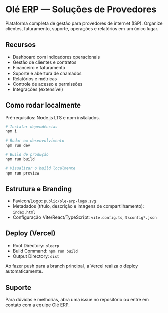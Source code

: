 # Olé ERP — Soluções de Provedores

Plataforma completa de gestão para provedores de internet (ISP). Organize clientes, faturamento, suporte, operações e relatórios em um único lugar.

## Recursos
- Dashboard com indicadores operacionais
- Gestão de clientes e contratos
- Financeiro e faturamento
- Suporte e abertura de chamados
- Relatórios e métricas
- Controle de acesso e permissões
- Integrações (extensível)

## Como rodar localmente
Pré‑requisitos: Node.js LTS e npm instalados.

```sh
# Instalar dependências
npm i

# Rodar em desenvolvimento
npm run dev

# Build de produção
npm run build

# Visualizar o build localmente
npm run preview
```

## Estrutura e Branding
- Favicon/Logo: `public/ole-erp-logo.svg`
- Metadados (título, descrição e imagens de compartilhamento): `index.html`
- Configuração Vite/React/TypeScript: `vite.config.ts`, `tsconfig*.json`

## Deploy (Vercel)
- Root Directory: `oleerp`
- Build Command: `npm run build`
- Output Directory: `dist`

Ao fazer push para a branch principal, a Vercel realiza o deploy automaticamente.

## Suporte
Para dúvidas e melhorias, abra uma issue no repositório ou entre em contato com a equipe Olé ERP.
